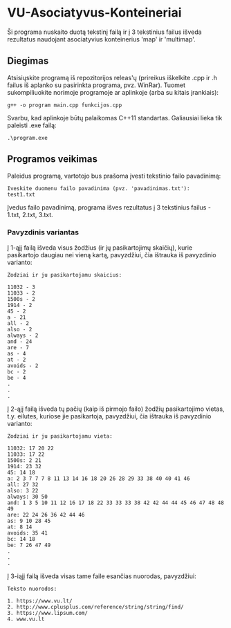 # VU-Asociatyvus-Konteineriai
Ši programa nuskaito duotą tekstinį failą ir į 3 tekstinius failus išveda rezultatus naudojant asociatyvius konteinerius 'map' ir 'multimap'.

## Diegimas

Atsisiųskite programą iš repozitorijos releas'ų (prireikus iškelkite .cpp ir .h failus iš aplanko su pasirinkta programa, pvz. WinRar). Tuomet sukompiliuokite norimoje programoje ar aplinkoje (arba su kitais įrankiais):
```shell
g++ -o program main.cpp funkcijos.cpp
```
Svarbu, kad aplinkoje būtų palaikomas C++11 standartas. Galiausiai lieka tik paleisti .exe failą:
```shell
.\program.exe
```

## Programos veikimas

Paleidus programą, vartotojo bus prašoma įvesti tekstinio failo pavadinimą:
```shell
Iveskite duomenu failo pavadinima (pvz. 'pavadinimas.txt'): 
test1.txt
```
Įvedus failo pavadinimą, programa išves rezultatus į 3 tekstinius failus - 1.txt, 2.txt, 3.txt.

### Pavyzdinis variantas

Į 1-ąjį failą išveda visus žodžius (ir jų pasikartojimų skaičių), kurie pasikartojo daugiau nei vieną kartą, pavyzdžiui, čia ištrauka iš pavyzdinio varianto:
```shell
Zodziai ir ju pasikartojamu skaicius:

11032 - 3
11033 - 2
1500s - 2
1914 - 2
45 - 2
a - 21
all - 2
also - 2
always - 2
and - 24
are - 7
as - 4
at - 2
avoids - 2
bc - 2
be - 4
.
.
.
```

Į 2-ąjį failą išveda tų pačių (kaip iš pirmojo failo) žodžių pasikartojimo vietas, t.y. eilutes, kuriose jie pasikartoja, pavyzdžiui, čia ištrauka iš pavyzdinio varianto:
```shell
Zodziai ir ju pasikartojamu vieta:

11032: 17 20 22 
11033: 17 22 
1500s: 2 21 
1914: 23 32 
45: 14 18 
a: 2 3 7 7 7 8 11 13 14 16 18 20 26 28 29 33 38 40 40 41 46 
all: 27 32 
also: 3 22 
always: 30 50 
and: 1 3 5 10 11 12 16 17 18 22 33 33 33 38 42 42 44 44 45 46 47 48 48 49 
are: 22 24 26 36 42 44 46 
as: 9 10 28 45 
at: 8 14 
avoids: 35 41 
bc: 14 18 
be: 7 26 47 49 
.
.
.
```

Į 3-iąjį failą išveda visas tame faile esančias nuorodas, pavyzdžiui:
```shell
Teksto nuorodos:

1. https://www.vu.lt/
2. http://www.cplusplus.com/reference/string/string/find/
3. https://www.lipsum.com/
4. www.vu.lt
```
